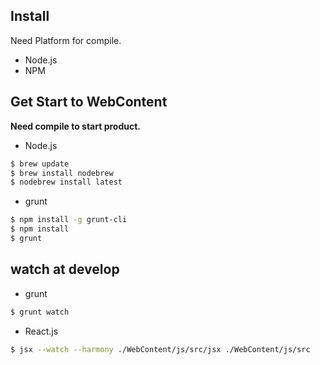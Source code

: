 ## Install
Need Platform for compile.

* Node.js
* NPM

## Get Start to WebContent

**Need compile to start product.**

* Node.js
```sh
$ brew update
$ brew install nodebrew
$ nodebrew install latest
```

* grunt

```sh
$ npm install -g grunt-cli
$ npm install
$ grunt
```

## watch at develop

* grunt

```sh
$ grunt watch
```

* React.js

```sh
$ jsx --watch --harmony ./WebContent/js/src/jsx ./WebContent/js/src
```